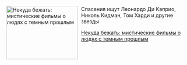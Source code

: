 <!--2025-08-08 19:15:15-->
<div class="yb">
  <div class="rss kino_teatr"><a href="https://www.kino-teatr.ru/blog/y2025/8-8/2118/" title="Некуда бежать: мистические фильмы о людях с темным прошлым"><img src="https://www.kino-teatr.ru/blog/8/1/2118/poster.jpg" width="196" height="147" align="left" hspace="5" style="margin: 0px 10px 0px 5px" alt="Некуда бежать: мистические фильмы о людях с темным прошлым"/></a>Спасения ищут Леонардо Ди Каприо, Николь Кидман, Том Харди и другие звезды <p class="titl"><a href="https://www.kino-teatr.ru/blog/y2025/8-8/2118/">Некуда бежать: мистические фильмы о людях с темным прошлым</a></p></div>
</div>
